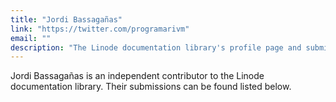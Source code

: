 ```yaml
---
title: "Jordi Bassagañas"
link: "https://twitter.com/programarivm"
email: ""
description: "The Linode documentation library's profile page and submission listing for Jordi Bassagañas"
---
```


Jordi Bassagañas is an independent contributor to the Linode documentation library. Their submissions can be found listed below.